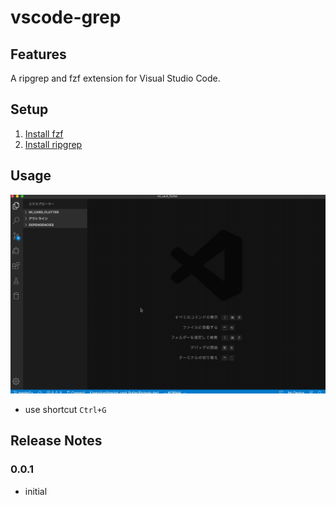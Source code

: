 # vscode-grep

## Features

A ripgrep and fzf extension for Visual Studio Code.

## Setup

1. [Install fzf](https://github.com/junegunn/fzf)
1. [Install ripgrep](https://github.com/BurntSushi/ripgrep)

## Usage

![Usage](images/usage001.gif)

- use shortcut `Ctrl+G`

## Release Notes

### 0.0.1

- initial
